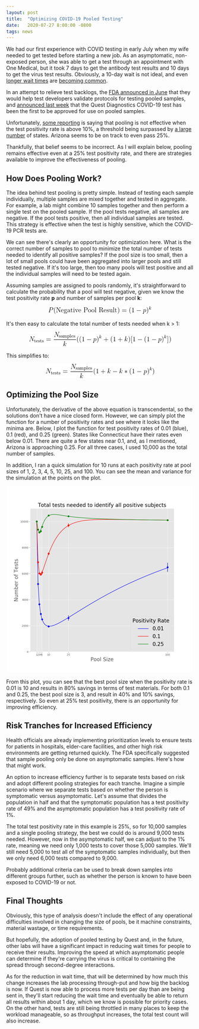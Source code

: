 ```yaml
---
layout: post
title:  "Optimizing COVID-19 Pooled Testing"
date:   2020-07-27 8:00:00 -0800
tags: news
---
```

We had our first experience with COVID testing in early July when my wife needed to get tested before starting a new job. As an asymptomatic, non-exposed person, she was able to get a test through an appointment with One Medical, but it took 7 days to get the antibody test results and 10 days to get the virus test results. Obviously, a 10-day wait is not ideal, and even [longer wait times](https://www.buzzfeednews.com/article/davidmack/coronavirus-testing-delays-backlog) are [becoming common](https://khn.org/news/states-search-for-ways-to-deal-with-covid-19-testing-backlogs/).

In an attempt to relieve test backlogs, the [FDA announced in June](https://www.fda.gov/news-events/press-announcements/coronavirus-covid-19-update-facilitating-diagnostic-test-availability-asymptomatic-testing-and) that they would help test developers validate protocols for testing pooled samples, and [announced last week](https://www.fda.gov/news-events/press-announcements/coronavirus-covid-19-update-fda-issues-first-emergency-authorization-sample-pooling-diagnostic) that the Quest Diagnostics COVID-19 test has been  the first to be approved for use on pooled samples.

Unfortunately, [some reporting](https://www.marketwatch.com/story/fda-approves-faster-quest-covid-19-test-for-pooled-sample-use-2020-07-19) is saying that pooling is not effective when the test positivity rate is above 10%, a threshold being surpassed by [a large number](https://coronavirus.jhu.edu/testing/individual-states) of states. Arizona seems to be on track to even pass 25%.

Thankfully, that belief seems to be incorrect. As I will explain below, pooling remains effective even at a 25% test positivity rate, and there are strategies available to improve the effectiveness of pooling.

## How Does Pooling Work?
The idea behind test pooling is pretty simple. Instead of testing each sample individually, multiple samples are mixed together and tested in aggregate. For example, a lab might combine 10 samples together and then perform a single test on the pooled sample. If the pool tests negative, all samples are negative. If the pool tests positive, then all individual samples are tested. This strategy is effective when the test is highly sensitive, which the COVID-19 PCR tests are.

We can see there's clearly an opportunity for optimization here. What is the correct number of samples to pool to minimize the total number of tests needed to identify all positive samples? If the pool size is too small, then a lot of small pools could have been aggregated into larger pools and still tested negative. If it's too large, then too many pools will test positive and all the individual samples will need to be tested again.

Assuming samples are assigned to pools randomly, it's straightforward to calculate the probability that a pool will test negative, given we know the test positivity rate **p** and number of samples per pool **k**:

<div align="center">
<img src="/assets/images/covidTest/prob.gif" alt="good" width="278" height="21"/>
</div>

It's then easy to calculate the total number of tests needed when k > 1:
<div align="center">
<img src="/assets/images/covidTest/total0.gif" alt="good" width="383" height="38"/>
</div>

This simplifies to:
<div align="center">
<img src="/assets/images/covidTest/total1.gif" alt="good" width="293" height="38"/>
</div>

## Optimizing the Pool Size 
Unfortunately, the derivative of the above equation is transcendental, so the solutions don't have a nice closed form. However, we can simply plot the function for a number of positivity rates and see where it looks like the minima are. Below, I plot the function for test positivity rates of 0.01 (blue), 0.1 (red), and 0.25 (green). States like Connecticut have their rates even below 0.01. There are quite a few states near 0.1, and, as I mentioned, Arizona is approaching 0.25. For all three cases, I used 10,000 as the total number of samples.

In addition, I ran a quick simulation for 10 runs at each positivity rate at pool sizes of 1, 2, 3, 4, 5, 10, 25, and 100. You can see the mean and variance for the simulation at the points on the plot.

<div align="center">
<img src="/assets/images/covidTest/batchSize.png" alt="good" width="500" height="500"/>
</div>

From this plot, you can see that the best pool size when the positivity rate is 0.01 is 10 and results in 80% savings in terms of test materials. For both 0.1 and 0.25, the best pool size is 3, and result in 40% and 10% savings, respectively. So even at 25% test positivity, there is an opportunity for improving efficiency.

## Risk Tranches for Increased Efficiency
Health officials are already implementing prioritization levels to ensure tests for patients in hospitals, elder-care facilities, and other high risk environments are getting returned quickly. The FDA specifically suggested that sample pooling only be done on asymptomatic samples. Here's how that might work.

An option to increase efficiency further is to separate tests based on risk and adopt different pooling strategies for each tranche. Imagine a simple scenario where we separate tests based on whether the person is symptomatic versus asymptomatic. Let's assume that divides the population in half and that the symptomatic population has a test positivity rate of 49% and the asymptomatic population has a test positivity rate of 1%.

The total test positivity rate in this example is 25%, so for 10,000 samples and a single pooling strategy, the best we could do is around 9,000 tests needed. However, now in the asymptomatic half, we can adjust to the 1% rate, meaning we need only 1,000 tests to cover those 5,000 samples. We'll still need 5,000 to test all of the symptomatic samples individually, but then we only need 6,000 tests compared to 9,000.

Probably additional criteria can be used to break down samples into different groups further, such as whether the person is known to have been exposed to COVID-19 or not.

## Final Thoughts
Obviously, this type of analysis doesn't include the effect of any operational difficulties involved in changing the size of pools, be it machine constraints, material wastage, or time requirements.

But hopefully, the adoption of pooled testing by Quest and, in the future, other labs will have a significant impact in reducing wait times for people to receive their results. Improving the speed at which asymptomatic people can determine if they're carrying the virus is critical to containing the spread through second-degree interactions.

As for the reduction in wait time, that will be determined by how much this change increases the lab processing through-put and how big the backlog is now. If Quest is now able to process more tests per day than are being sent in, they'll start reducing the wait time and eventually be able to return all results within about 1 day, which we know is possible for priority cases. On the other hand, tests are still being throttled in many places to keep the workload manageable, so as throughput increases, the total test count will also increase.